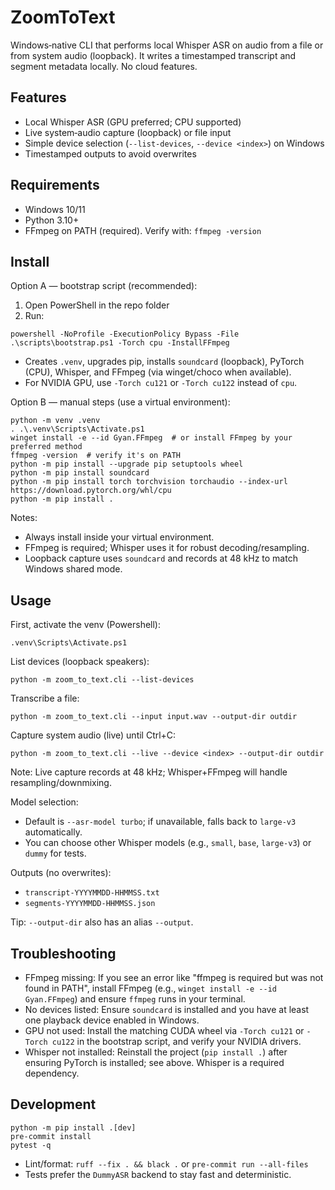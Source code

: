 # ZoomToText

Windows‑native CLI that performs local Whisper ASR on audio from a file or from system audio (loopback). It writes a timestamped transcript and segment metadata locally. No cloud features.

## Features
- Local Whisper ASR (GPU preferred; CPU supported)
- Live system‑audio capture (loopback) or file input
- Simple device selection (`--list-devices`, `--device <index>`) on Windows
- Timestamped outputs to avoid overwrites

## Requirements
- Windows 10/11
- Python 3.10+
 - FFmpeg on PATH (required). Verify with: `ffmpeg -version`

## Install

Option A — bootstrap script (recommended):

1) Open PowerShell in the repo folder
2) Run:

```
powershell -NoProfile -ExecutionPolicy Bypass -File .\scripts\bootstrap.ps1 -Torch cpu -InstallFFmpeg
```

- Creates `.venv`, upgrades pip, installs `soundcard` (loopback), PyTorch (CPU), Whisper, and FFmpeg (via winget/choco when available).
- For NVIDIA GPU, use `-Torch cu121` or `-Torch cu122` instead of `cpu`.

Option B — manual steps (use a virtual environment):

```
python -m venv .venv
. .\.venv\Scripts\Activate.ps1
winget install -e --id Gyan.FFmpeg  # or install FFmpeg by your preferred method
ffmpeg -version  # verify it's on PATH
python -m pip install --upgrade pip setuptools wheel
python -m pip install soundcard
python -m pip install torch torchvision torchaudio --index-url https://download.pytorch.org/whl/cpu
python -m pip install .
```

Notes:
- Always install inside your virtual environment.
- FFmpeg is required; Whisper uses it for robust decoding/resampling.
- Loopback capture uses `soundcard` and records at 48 kHz to match Windows shared mode.

## Usage

First, activate the venv (Powershell):

```
.venv\Scripts\Activate.ps1
```


List devices (loopback speakers):

```
python -m zoom_to_text.cli --list-devices
```

Transcribe a file:

```
python -m zoom_to_text.cli --input input.wav --output-dir outdir
```

Capture system audio (live) until Ctrl+C:

```
python -m zoom_to_text.cli --live --device <index> --output-dir outdir
```

Note: Live capture records at 48 kHz; Whisper+FFmpeg will handle resampling/downmixing.

Model selection:
- Default is `--asr-model turbo`; if unavailable, falls back to `large-v3` automatically.
- You can choose other Whisper models (e.g., `small`, `base`, `large-v3`) or `dummy` for tests.

Outputs (no overwrites):
- `transcript-YYYYMMDD-HHMMSS.txt`
- `segments-YYYYMMDD-HHMMSS.json`

Tip: `--output-dir` also has an alias `--output`.

## Troubleshooting
- FFmpeg missing: If you see an error like "ffmpeg is required but was not found in PATH", install FFmpeg (e.g., `winget install -e --id Gyan.FFmpeg`) and ensure `ffmpeg` runs in your terminal.
- No devices listed: Ensure `soundcard` is installed and you have at least one playback device enabled in Windows.
- GPU not used: Install the matching CUDA wheel via `-Torch cu121` or `-Torch cu122` in the bootstrap script, and verify your NVIDIA drivers.
- Whisper not installed: Reinstall the project (`pip install .`) after ensuring PyTorch is installed; see above. Whisper is a required dependency.

## Development

```
python -m pip install .[dev]
pre-commit install
pytest -q
```

- Lint/format: `ruff --fix . && black .` or `pre-commit run --all-files`
- Tests prefer the `DummyASR` backend to stay fast and deterministic.
